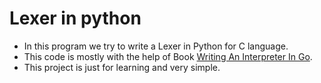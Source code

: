 # Lexer in python

* In this program we try to write a Lexer in Python for C language.
* This code is mostly with the help of Book [Writing An Interpreter In Go](https://www.amazon.com/Writing-Interpreter-Go-Thorsten-Ball/dp/3982016118). 
* This project is just for learning and very simple. 